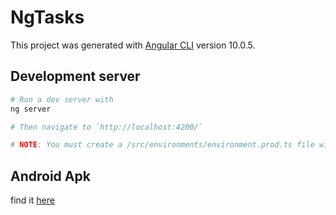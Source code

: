 # NgTasks

This project was generated with [Angular CLI](https://github.com/angular/angular-cli) version 10.0.5.

## Development server
``` bash
# Run a dev server with
ng server

# Then navigate to `http://localhost:4200/`

# NOTE: You must create a /src/environments/environment.prod.ts file with your firebase config
```

## Android Apk

find it [here](https://github.com/andresma2490/ngng/tree/master/android/app/build/outputs/apk/debug)
